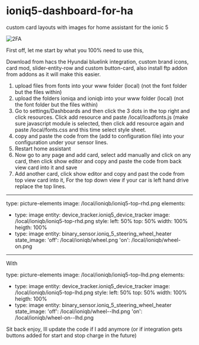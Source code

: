 # ioniq5-dashboard-for-ha
custom card layouts with images for home assistant for the ionic 5

![2FA](https://github.com/rchiileea/ioniq5-dashboard-for-ha/blob/5d8f4bdb57a0de742004a253df1114a62d9fee81/Screenshot%202023-08-03%20080918.png)

First off, let me start by what you 100% need to use this,

Download from hacs the Hyundai bluelink integration, custom brand icons, card mod, slider-entity-row and custom button-card, also install ftp addon from addons as it will make this easier.


1.	upload files from fonts into your www folder (local) (not the font folder but the files within)
2.	upload the folders ioniqa and ioniqb into your www folder (local) (not the font folder but the files within)
3.	Go to settings/Dashboards and then click the 3 dots in the top right and click resources. Click add resource and paste /local/loadfonts.js (make sure javascript module is selected, then click add resource again and paste /local/fonts.css and this time select style sheet.
4.	copy and paste the code from the (add to configuration file) into your configuration under your sensor lines. 
5.	Restart home assistant
6.	Now go to any page and add card, select add manually and click on any card, then click show editor and copy and paste the code from back view card into it and save
7.	Add another card, click show editor and copy and past the code from top view card into it,
For the top down view if your car is left hand drive replace the top lines.

------------------------------------------------------------

type: picture-elements
image: /local/ioniqb/ioniq5-top-rhd.png
elements:
  - type: image
    entity: device_tracker.ioniq5_device_tracker
    image: /local/ioniqb/ioniq5-top-rhd.png
    style:
      left: 50%
      top: 50%
      width: 100%
      heigth: 100%
  - type: image
    entity: binary_sensor.ioniq_5_steering_wheel_heater
    state_image:
      'off': /local/ioniqb/wheel.png
      'on': /local/ioniqb/wheel-on.png
--------------------------------------------------------------

With

type: picture-elements
image: /local/ioniqb/ioniq5-top-lhd.png
elements:
  - type: image
    entity: device_tracker.ioniq5_device_tracker
    image: /local/ioniqb/ioniq5-top-lhd.png
    style:
      left: 50%
      top: 50%
      width: 100%
      heigth: 100%
  - type: image
    entity: binary_sensor.ioniq_5_steering_wheel_heater
    state_image:
      'off': /local/ioniqb/wheel--lhd.png
      'on': /local/ioniqb/wheel-on--lhd.png

Sit back enjoy, Ill update the code if I add anymore (or if integration gets buttons added for start and stop charge in the future)

